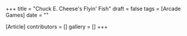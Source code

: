 +++
title = "Chuck E. Cheese's Flyin' Fish"
draft = false
tags = [Arcade Games]
date = ""

[Article]
contributors = []
gallery = []
+++
